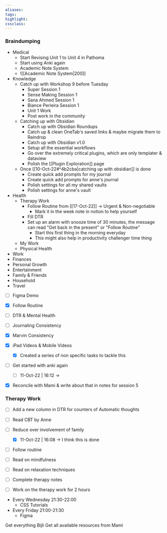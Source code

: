 ```yaml
---
aliases:  
tags:
highlight:  
cssclass:
---
```


### Braindumping

- Medical 
	- Start Revising Unit 1 to Unit 4 in Pathoma
	- Start using Anki again
	- Academic Note System
	- ![[Academic Note System|200]]
- Knowledge
	- Catch up with Workshop 9 before Tuesday
		- Super Session 1
		- Sense Making Session 1
		- Sana Ahmed Session 1
		- Biance Perieira Session 1
		- Unit 1 Work
		- Post work in the community
	- Catching up with Obsidian
		- Catch up with Obsidian Roundups
		- Catch up & clean OneTab's saved links & maybe migrate them to Raindrop
		- Catch up with Obsidian v1.0
		- Setup all the essential workflows
		- Go over the extremely critical plugins, which are only templater & dataview
		- Polish the [[Plugin Exploration]] page
	-  Once [[10-Oct-22#^4b2cba|catching up with obsidian]] is done 
		- Create quick add prompts for my journal 
		- Create quick add prompts for anne's journal
		- Polish settings for all my shared vaults
		- Polish settings for anne's vault
- Health
	- Therapy Work
		- Follow Routine from [[17-Oct-22]] → Urgent & Non-negotiable
			- Mark it in the week note in notion to help yourself
		- Fill DTR
		- Set up an alarm with snooze time of 30 minutes, the message can read "Get back in the present" or "Follow Routine"
			- Start this first thing in the morning everyday
			- This might also help in productivity challenger time thing
	- My Work
	- Physical Health
- Work
- Finances
- Personal Growth
- Entertainment
- Family & Friends
- Household
- Travel













- [ ] Figma Demo
- [x] Follow Routine
- [ ] DTR & Mental Health
- [ ] Journaling Consistency
- [x] Marvin Consistency
- [x] iPad Videos & Mobile Videos
	- [x] Created a series of non specific tasks to tackle this
- [ ] Get started with anki again
	- [ ] 11-Oct-22 | 16:12 → 
- [x] Reconcile with Mami & write about that in notes for session 5


### Therapy Work
- [ ] Add a new column in DTR for counters of Automatic thoughts
- [ ] Read CBT by Anne
- [ ] Reduce over involvement of family 
	- [x] 11-Oct-22 | 16:08 → I think this is done
- [ ] Follow routine
- [ ] Read on mindfulness
- [ ] Read on relaxation techniques
- [ ] Complete therapy notes
- [ ] Work on the therapy work for 2 hours



- Every Wednesday 21:30-22:00
	- CSS Tutorials 
- Every Friday 21:00-21:30
	- Figma

Get everything Bijli
Get all available resources from Mami